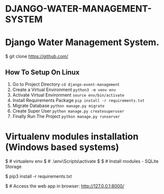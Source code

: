 # DJANGO-WATER-MANAGEMENT-SYSTEM



# Django Water Management System.

$ git clone https://github.com/



## How To Setup On Linux
 
1. Go to Project Directory `cd django-event-management`
2. Create a Virtual Environment `python3 -m venv env`
3. Activate Virtual Environment `source env/bin/activate`
4. Install Requirements Package `pip install -r requirements.txt`
5. Migrate Database `python manage.py migrate`
6. Create Super User `python manage.py createsuperuser`
7. Finally Run The Project `python manage.py runserver`


# Virtualenv modules installation (Windows based systems)
$ # virtualenv env
$ # .\env\Scripts\activate
$
$ # Install modules - SQLite Storage

$ pip3 install -r requirements.txt

$ # Access the web app in browser: http://127.0.0.1:8000/




